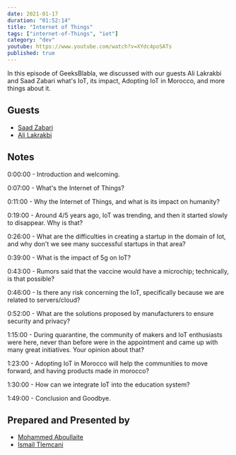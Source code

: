 ```yaml
---
date: 2021-01-17
duration: "01:52:14"
title: "Internet of Things"
tags: ["internet-of-Things", "iot"]
category: "dev"
youtube: https://www.youtube.com/watch?v=XYdc4poSATs
published: true
---
```


In this episode of GeeksBlabla, we discussed with our guests Ali Lakrakbi and Saad Zabari what's IoT, its impact, Adopting IoT in Morocco, and more things about it.

## Guests

- [Saad Zabari](https://www.facebook.com/zabari.saad)
- [Ali Lakrakbi](https://www.facebook.com/alilakrakbi)

## Notes

0:00:00 - Introduction and welcoming.

0:07:00 - What's the Internet of Things?

0:11:00 - Why the Internet of Things, and what is its impact on humanity?

0:19:00 - Around 4/5 years ago, IoT was trending, and then it started slowly to disappear. Why is that?

0:26:00 - What are the difficulties in creating a startup in the domain of Iot, and why don't we see many successful startups in that area?

0:39:00 - What is the impact of 5g on IoT?

0:43:00 - Rumors said that the vaccine would have a microchip; technically, is that possible?

0:46:00 - Is there any risk concerning the IoT, specifically because we are related to servers/cloud?

0:52:00 - What are the solutions proposed by manufacturers to ensure security and privacy?

1:15:00 - During quarantine, the community of makers and IoT enthusiasts were here, never than before were in the appointment and came up with many great initiatives. Your opinion about that?

1:23:00 - Adopting IoT in Morocco will help the communities to move forward, and having products made in morocco?

1:30:00 - How can we integrate IoT into the education system?

1:49:00 - Conclusion and Goodbye.

## Prepared and Presented by

- [Mohammed Aboullaite](https://twitter.com/laytoun)
- [Ismail Tlemcani](https://www.facebook.com/profile.php?id=100010413469638)
